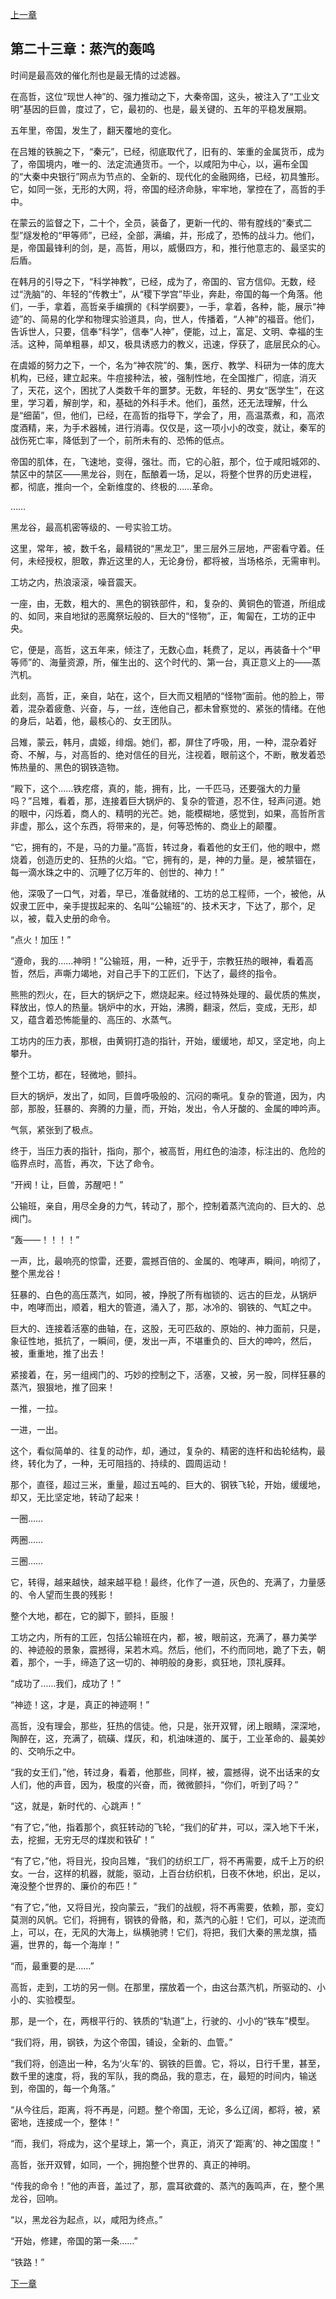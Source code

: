 [上一章](22-罗马的回响.md)

## 第二十三章：蒸汽的轰鸣

时间是最高效的催化剂也是最无情的过滤器。

在高哲，这位“现世人神”的、强力推动之下，大秦帝国，这头，被注入了“工业文明”基因的巨兽，度过了，它，最初的、也是，最关键的、五年的平稳发展期。

五年里，帝国，发生了，翻天覆地的变化。

在吕雉的铁腕之下，“秦元”，已经，彻底取代了，旧有的、笨重的金属货币，成为了，帝国境内，唯一的、法定流通货币。一个，以咸阳为中心，以，遍布全国的“大秦中央银行”网点为节点的、全新的、现代化的金融网络，已经，初具雏形。它，如同一张，无形的大网，将，帝国的经济命脉，牢牢地，掌控在了，高哲的手中。

在蒙云的监督之下，二十个，全员，装备了，更新一代的、带有膛线的“秦式二型”燧发枪的“甲等师”，已经，全部，满编，并，形成了，恐怖的战斗力。他们，是，帝国最锋利的剑，是，高哲，用以，威慑四方，和，推行他意志的、最坚实的后盾。

在韩月的引导之下，“科学神教”，已经，成为了，帝国的、官方信仰。无数，经过“洗脑”的、年轻的“传教士”，从“稷下学宫”毕业，奔赴，帝国的每一个角落。他们，一手，拿着，高哲亲手编撰的《科学纲要》，一手，拿着，各种，能，展示“神迹”的、简易的化学和物理实验道具，向，世人，传播着，“人神”的福音。他们，告诉世人，只要，信奉“科学”，信奉“人神”，便能，过上，富足、文明、幸福的生活。这种，简单粗暴，却又，极具诱惑力的教义，迅速，俘获了，底层民众的心。

在虞姬的努力之下，一个，名为“神农院”的、集，医疗、教学、科研为一体的庞大机构，已经，建立起来。牛痘接种法，被，强制性地，在全国推广，彻底，消灭了，天花，这个，困扰了人类数千年的噩梦。无数，年轻的、男女“医学生”，在这里，学习着，解剖学，和，基础的外科手术。他们，虽然，还无法理解，什么是“细菌”，但，他们，已经，在高哲的指导下，学会了，用，高温蒸煮，和，高浓度酒精，来，为手术器械，进行消毒。仅仅是，这一项小小的改变，就让，秦军的战伤死亡率，降低到了一个，前所未有的、恐怖的低点。

帝国的肌体，在，飞速地，变得，强壮。而，它的心脏，那个，位于咸阳城郊的、禁区中的禁区——黑龙谷，则在，酝酿着一场，足以，将整个世界的历史进程，都，彻底，推向一个，全新维度的、终极的……革命。

……

黑龙谷，最高机密等级的、一号实验工坊。

这里，常年，被，数千名，最精锐的“黑龙卫”，里三层外三层地，严密看守着。任何，未经授权，胆敢，靠近这里的人，无论身份，都将被，当场格杀，无需审判。

工坊之内，热浪滚滚，噪音震天。

一座，由，无数，粗大的、黑色的钢铁部件，和，复杂的、黄铜色的管道，所组成的、如同，来自地狱的恶魔祭坛般的、巨大的“怪物”，正，匍匐在，工坊的正中央。

它，便是，高哲，这五年来，倾注了，无数心血，耗费了，足以，再装备十个“甲等师”的、海量资源，所，催生出的、这个时代的、第一台，真正意义上的——蒸汽机。

此刻，高哲，正，亲自，站在，这个，巨大而又粗陋的“怪物”面前。他的脸上，带着，混杂着疲惫、兴奋，与，一丝，连他自己，都未曾察觉的、紧张的情绪。在他的身后，站着，他，最核心的、女王团队。

吕雉，蒙云，韩月，虞姬，绯烟。她们，都，屏住了呼吸，用，一种，混杂着好奇、不解，与，对高哲的、绝对信任的目光，注视着，眼前这个，不断，散发着恐怖热量的、黑色的钢铁造物。

“殿下，这个……铁疙瘩，真的，能，拥有，比，一千匹马，还要强大的力量吗？”吕雉，看着，那，连接着巨大锅炉的、复杂的管道，忍不住，轻声问道。她的眼中，闪烁着，商人的、精明的光芒。她，能模糊地，感觉到，如果，高哲所言非虚，那么，这个东西，将带来的，是，何等恐怖的、商业上的颠覆。

“它，拥有的，不是，马的力量。”高哲，转过身，看着他的女王们，他的眼中，燃烧着，创造历史的、狂热的火焰。“它，拥有的，是，神的力量。是，被禁锢在，每一滴水珠之中的、沉睡了亿万年的、创世的、神力！”

他，深吸了一口气，对着，早已，准备就绪的、工坊的总工程师，一个，被他，从奴隶工匠中，亲手提拔起来的、名叫“公输班”的、技术天才，下达了，那个，足以，被，载入史册的命令。

“点火！加压！”

“遵命，我的……神明！”公输班，用，一种，近乎于，宗教狂热的眼神，看着高哲，然后，声嘶力竭地，对自己手下的工匠们，下达了，最终的指令。

熊熊的烈火，在，巨大的锅炉之下，燃烧起来。经过特殊处理的、最优质的焦炭，释放出，惊人的热量。锅炉中的水，开始，沸腾，翻滚，然后，变成，无形，却又，蕴含着恐怖能量的、高压的、水蒸气。

工坊内的压力表，那根，由黄铜打造的指针，开始，缓缓地，却又，坚定地，向上攀升。

整个工坊，都在，轻微地，颤抖。

巨大的锅炉，发出了，如同，巨兽呼吸般的、沉闷的嘶吼。复杂的管道，因为，内部，那股，狂暴的、奔腾的力量，而，开始，发出，令人牙酸的、金属的呻吟声。

气氛，紧张到了极点。

终于，当压力表的指针，指向，那个，被高哲，用红色的油漆，标注出的、危险的临界点时，高哲，再次，下达了命令。

“开阀！让，巨兽，苏醒吧！”

公输班，亲自，用尽全身的力气，转动了，那个，控制着蒸汽流向的、巨大的、总阀门。

“轰——！！！！”

一声，比，最响亮的惊雷，还要，震撼百倍的、金属的、咆哮声，瞬间，响彻了，整个黑龙谷！

狂暴的、白色的高压蒸汽，如同，被，挣脱了所有枷锁的、远古的巨龙，从锅炉中，咆哮而出，顺着，粗大的管道，涌入了，那，冰冷的、钢铁的、气缸之中。

巨大的、连接着活塞的曲轴，在，这股，无可匹敌的、原始的、神力面前，只是，象征性地，抵抗了，一瞬间，便，发出一声，不堪重负的、巨大的呻吟，然后，被，重重地，推了出去！

紧接着，在，另一组阀门的、巧妙的控制之下，活塞，又被，另一股，同样狂暴的蒸汽，狠狠地，推了回来！

一推，一拉。

一进，一出。

这个，看似简单的、往复的动作，却，通过，复杂的、精密的连杆和齿轮结构，最终，转化为了，一种，无可阻挡的、持续的、圆周运动！

那个，直径，超过三米，重量，超过五吨的、巨大的、钢铁飞轮，开始，缓缓地，却又，无比坚定地，转动了起来！

一圈……

两圈……

三圈……

它，转得，越来越快，越来越平稳！最终，化作了一道，灰色的、充满了，力量感的、令人望而生畏的残影！

整个大地，都在，它的脚下，颤抖，臣服！

工坊之内，所有的工匠，包括公输班在内，都，被，眼前这，充满了，暴力美学的、神迹般的景象，震撼得，呆若木鸡。然后，他们，不约而同地，跪了下去，朝着，那个，一手，缔造了这一切的、神明般的身影，疯狂地，顶礼膜拜。

“成功了……我们，成功了！”

“神迹！这，才是，真正的神迹啊！”

高哲，没有理会，那些，狂热的信徒。他，只是，张开双臂，闭上眼睛，深深地，陶醉在，这，充满了，硫磺、煤灰，和，机油味道的、属于，工业革命的、最美妙的、交响乐之中。

“我的女王们，”他，转过身，看着，他那些，同样，被，震撼得，说不出话来的女人们，他的声音，因为，极度的兴奋，而，微微颤抖，“你们，听到了吗？”

“这，就是，新时代的、心跳声！”

“有了它，”他，指着那个，疯狂转动的飞轮，“我们的矿井，可以，深入地下千米，去，挖掘，无穷无尽的煤炭和铁矿！”

“有了它，”他，将目光，投向吕雉，“我们的纺织工厂，将不再需要，成千上万的织女。一台，这样的机器，就能，驱动，上百台纺织机，日夜不休地，织出，足以，淹没整个世界的、廉价的布匹！”

“有了它，”他，又将目光，投向蒙云，“我们的战舰，将不再需要，依赖，那，变幻莫测的风帆。它们，将拥有，钢铁的骨骼，和，蒸汽的心脏！它们，可以，逆流而上，可以，在，无风的大海上，纵横驰骋！它们，将把，我们大秦的黑龙旗，插遍，世界的，每一个海岸！”

“而，最重要的是……”

高哲，走到，工坊的另一侧。在那里，摆放着一个，由这台蒸汽机，所驱动的、小小的、实验模型。

那，是一个，在，两根平行的、铁质的“轨道”上，行驶的、小小的“铁车”模型。

“我们将，用，钢铁，为这个帝国，铺设，全新的、血管。”

“我们将，创造出一种，名为‘火车’的、钢铁的巨兽。它，将以，日行千里，甚至，数千里的速度，将，我的军队，我的商品，我的意志，在，最短的时间内，输送到，帝国的，每一个角落。”

“从今往后，距离，将不再是，问题。整个帝国，无论，多么辽阔，都将，被，紧密地，连接成一个，整体！”

“而，我们，将成为，这个星球上，第一个，真正，消灭了‘距离’的、神之国度！”

高哲，张开双臂，如同，一个，拥抱整个世界的、真正的神明。

“传我的命令！”他的声音，盖过了，那，震耳欲聋的、蒸汽的轰鸣声，在，整个黑龙谷，回响。

“以，黑龙谷为起点，以，咸阳为终点。”

“开始，修建，帝国的第一条……”

“铁路！”

[下一章](24-帝国的动脉.md)
